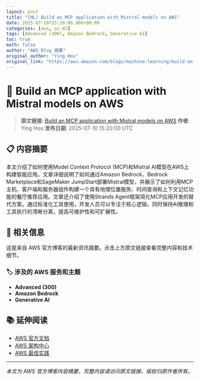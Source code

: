 ```yaml
---
layout: post
title: "[ML] Build an MCP application with Mistral models on AWS"
date: 2025-07-10T15:20:00.000+00:00
categories: [aws, ai-ml]
tags: [Advanced (300), Amazon Bedrock, Generative AI]
toc: true
math: false
author: "AWS Blog 摘要"
original_author: "Ying Hou"
original_link: "https://aws.amazon.com/blogs/machine-learning/build-an-mcp-application-with-mistral-models-on-aws/"
---
```


# 🤖 Build an MCP application with Mistral models on AWS

> **原文链接**: [Build an MCP application with Mistral models on AWS](https://aws.amazon.com/blogs/machine-learning/build-an-mcp-application-with-mistral-models-on-aws/)
> **作者**: Ying Hou
> **发布日期**: 2025-07-10 15:20:00 UTC

## 📋 内容摘要

本文介绍了如何使用Model Context Protocol (MCP)和Mistral AI模型在AWS上构建智能应用。文章详细说明了如何通过Amazon Bedrock、Bedrock Marketplace和SageMaker JumpStart部署Mistral模型，并展示了如何利用MCP主机、客户端和服务器组件构建一个具有地理位置服务、时间查询和上下文记忆功能的餐厅推荐应用。文章还介绍了使用Strands Agent框架简化MCP应用开发的替代方案。通过标准化工具使用，开发人员可以专注于核心逻辑，同时保持AI推理和工具执行的清晰分离，提高可维护性和可扩展性。

## 🔗 相关信息

这是来自 AWS 官方博客的最新资讯摘要。点击上方原文链接查看完整内容和技术细节。

### 🏷️ 涉及的 AWS 服务和主题

- **Advanced (300)**
- **Amazon Bedrock**
- **Generative AI**

## 📚 延伸阅读

- [AWS 官方文档](https://docs.aws.amazon.com/)
- [AWS 架构中心](https://aws.amazon.com/architecture/)
- [AWS 最佳实践](https://aws.amazon.com/architecture/well-architected/)

---

*本文为 AWS 官方博客内容摘要，完整内容请访问原文链接。版权归原作者所有。*
